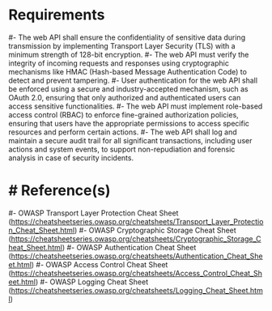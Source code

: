# Requirements

#- The web API shall ensure the confidentiality of sensitive data during transmission by implementing Transport Layer Security (TLS) with a minimum strength of 128-bit encryption.
#- The web API must verify the integrity of incoming requests and responses using cryptographic mechanisms like HMAC (Hash-based Message Authentication Code) to detect and prevent tampering.
#- User authentication for the web API shall be enforced using a secure and industry-accepted mechanism, such as OAuth 2.0, ensuring that only authorized and authenticated users can access sensitive functionalities.
#- The web API must implement role-based access control (RBAC) to enforce fine-grained authorization policies, ensuring that users have the appropriate permissions to access specific resources and perform certain actions.
#- The web API shall log and maintain a secure audit trail for all significant transactions, including user actions and system events, to support non-repudiation and forensic analysis in case of security incidents.


# # Reference(s)

#- OWASP Transport Layer Protection Cheat Sheet (https://cheatsheetseries.owasp.org/cheatsheets/Transport_Layer_Protection_Cheat_Sheet.html)
#- OWASP Cryptographic Storage Cheat Sheet (https://cheatsheetseries.owasp.org/cheatsheets/Cryptographic_Storage_Cheat_Sheet.html)
#- OWASP Authentication Cheat Sheet (https://cheatsheetseries.owasp.org/cheatsheets/Authentication_Cheat_Sheet.html)
#- OWASP Access Control Cheat Sheet (https://cheatsheetseries.owasp.org/cheatsheets/Access_Control_Cheat_Sheet.html)
#- OWASP Logging Cheat Sheet (https://cheatsheetseries.owasp.org/cheatsheets/Logging_Cheat_Sheet.html)